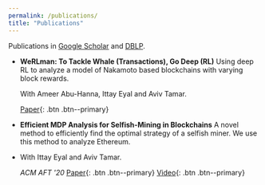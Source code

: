 ```yaml
---
permalink: /publications/
title: "Publications"
---
```


Publications in [Google Scholar](https://scholar.google.com/citations?user=9AshC4gAAAAJ) and [DBLP](https://dblp.org/pid/270/0147.html).

- **WeRLman: To Tackle Whale (Transactions), Go Deep (RL)** Using deep RL to analyze a model of Nakamoto based blockchains with varying block rewards.
  
  With Ameer Abu-Hanna, Ittay Eyal and Aviv Tamar.
  
  [Paper](https://eprint.iacr.org/2022/175){: .btn .btn--primary}
- **Efficient MDP Analysis for Selfish-Mining in Blockchains** A novel method to efficiently find the optimal strategy of a selfish miner. We use this method to analyze Ethereum.
- 
  With Ittay Eyal and Aviv Tamar.
  
  *ACM AFT '20*
  [Paper](https://dl.acm.org/doi/abs/10.1145/3419614.3423264){: .btn .btn--primary} [Video](https://www.youtube.com/watch?v=P8ESkfCHXZ4){: .btn .btn--primary}

